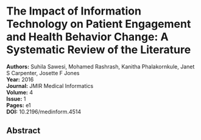 # The Impact of Information Technology on Patient Engagement and Health Behavior Change: A Systematic Review of the Literature

**Authors:** Suhila Sawesi, Mohamed Rashrash, Kanitha Phalakornkule, Janet S Carpenter, Josette F Jones  
**Year:** 2016  
**Journal:** JMIR Medical Informatics  
**Volume:** 4  
**Issue:** 1  
**Pages:** e1  
**DOI:** 10.2196/medinform.4514  

## Abstract


